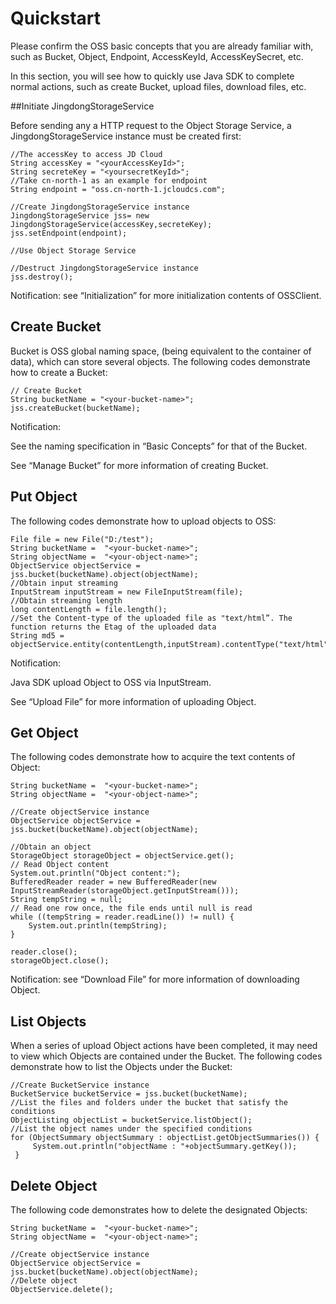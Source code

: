 # Quickstart

Please confirm the OSS basic concepts that you are already familiar with, such as Bucket, Object, Endpoint, AccessKeyId, AccessKeySecret, etc.

In this section, you will see how to quickly use Java SDK to complete normal actions, such as create Bucket, upload files, download files, etc.

##Initiate JingdongStorageService

Before sending any a HTTP request to the Object Storage Service, a JingdongStorageService instance must be created first:
```
//The accessKey to access JD Cloud  
String accessKey = "<yourAccessKeyId>";  
String secreteKey = "<yoursecretKeyId>";    
//Take cn-north-1 as an example for endpoint  
String endpoint = "oss.cn-north-1.jcloudcs.com";  
 
//Create JingdongStorageService instance  
JingdongStorageService jss= new JingdongStorageService(accessKey,secreteKey);  
jss.setEndpoint(endpoint);  
 
//Use Object Storage Service  
  
//Destruct JingdongStorageService instance  
jss.destroy();
```
Notification: see “Initialization” for more initialization contents of OSSClient.

## Create Bucket

Bucket is OSS global naming space, (being equivalent to the container of data), which can store several objects. The following codes demonstrate how to create a Bucket:
```
// Create Bucket  
String bucketName = "<your-bucket-name>";  
jss.createBucket(bucketName);
```
Notification:

See the naming specification in “Basic Concepts” for that of the Bucket.

See “Manage Bucket” for more information of creating Bucket.

## Put Object

The following codes demonstrate how to upload objects to OSS:
```
File file = new File("D:/test");
String bucketName =  "<your-bucket-name>";
String objectName =  "<your-object-name>";
ObjectService objectService = jss.bucket(bucketName).object(objectName);
//Obtain input streaming  
InputStream inputStream = new FileInputStream(file);  
//Obtain streaming length  
long contentLength = file.length();  
//Set the Content-type of the uploaded file as "text/html”. The function returns the Etag of the uploaded data  
String md5 = objectService.entity(contentLength,inputStream).contentType("text/html").put();
```
Notification:

Java SDK upload Object to OSS via InputStream.

See “Upload File” for more information of uploading Object.

## Get Object

The following codes demonstrate how to acquire the text contents of Object:
```
String bucketName =  "<your-bucket-name>";
String objectName =  "<your-object-name>";

//Create objectService instance  
ObjectService objectService = jss.bucket(bucketName).object(objectName);  

//Obtain an object  
StorageObject storageObject = objectService.get();  
// Read Object content  
System.out.println("Object content:");  
BufferedReader reader = new BufferedReader(new InputStreamReader(storageObject.getInputStream()));  
String tempString = null;  
// Read one row once, the file ends until null is read  
while ((tempString = reader.readLine()) != null) {  
    System.out.println(tempString);  
}  
 
reader.close();       
storageObject.close();
```
Notification: see “Download File” for more information of downloading Object.

## List Objects

When a series of upload Object actions have been completed, it may need to view which Objects are contained under the Bucket. The following codes demonstrate how to list the Objects under the Bucket:
```
//Create BucketService instance  
BucketService bucketService = jss.bucket(bucketName);  
//List the files and folders under the bucket that satisfy the conditions  
ObjectListing objectList = bucketService.listObject();  
//List the object names under the specified conditions  
for (ObjectSummary objectSummary : objectList.getObjectSummaries()) {  
     System.out.println("objectName : "+objectSummary.getKey());  
 }
```

## Delete Object

The following code demonstrates how to delete the designated Objects:
```
String bucketName =  "<your-bucket-name>";
String objectName =  "<your-object-name>";
 
//Create objectService instance    
ObjectService objectService = jss.bucket(bucketName).object(objectName);    
//Delete object    
ObjectService.delete();
```
